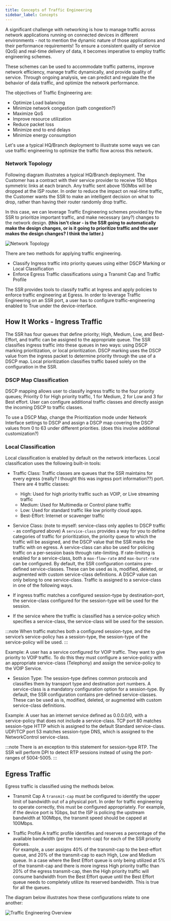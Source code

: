 ```yaml
---
title: Concepts of Traffic Engineering
sidebar_label: Concepts
---
```


A significant challenge with networking is how to manage traffic across network applications running on connected devices in different environments - not to mention the dynamic nature of those applications and their performance requirements! To ensure a consistent quality of service (QoS) and real-time delivery of data, it becomes imperative to employ traffic engineering schemes. 

These schemes can be used to accommodate traffic patterns, improve network efficiency, manage traffic dynamically, and provide quality of service. Through ongoing analysis, we can predict and regulate the the behavior of data traffic, and optimize the network performance. 

The objectives of Traffic Engineering are:

- Optimize Load balancing
- Minimize network congestion (path congestion?) 
- Maximize QoS
- Improve resource utilization
- Reduce packet loss
- Minimize end to end delays
- Minimize energy consumption

Let's use a typical HQ/Branch deployment to illustrate some ways we can use traffic engineering to optimize the traffic flow across this network.

### Network Topology

Following diagram illustrates a typical HQ/Branch deployment. The Customer has a contract with their service provider to receive 150 Mbps symmetric links at each branch. Any traffic sent above 150Mbs will be dropped at the ISP router. In order to reduce the impact on real-time traffic, the Customer wants the SSR to make an intelligent decision on what to drop, rather than having their router randomly drop traffic.

In this case, we can leverage Traffic Engineering schemes provided by the SSR to prioritize important traffic, and make necessary (any?) changes to the network design. **(this isn't clear - is the SSR going to automatically make the design changes, or is it going to prioritize traffic and the user makes the design changes? I think the latter.)**

![Network Topology](/img/concepts_traff_eng.png)

There are two methods for applying traffic engineering. 
- Classify Ingress traffic into priority queues using either DSCP Marking or Local Classification
- Enforce Egress Traffic classifications using a Transmit Cap and Traffic Profile

The SSR provides tools to classify traffic at Ingress and apply policies to enforce traffic engineering at Egress. In order to leverage Traffic Engineering on an SSR port, a user has to configure traffic-engineering enabled to True under the device-interface. 

## How It Works - Ingress Traffic

The SSR has four queues that define priority; High, Medium, Low, and Best-Effort, and traffic can be assigned to the appropriate queue. The SSR classifies ingress traffic into these queues in two ways: using DSCP marking prioritization, or local prioritization. DSCP marking uses the DSCP value from the ingress packet to determine priority through the use of a DSCP map. Local prioritization classifies traffic based solely on the configuration in the SSR. 

### DSCP Map Classification

DSCP mapping allows user to classify ingress traffic to the four priority queues; Priority 0 for High priority traffic, 1 for Medium, 2 for Low and 3 for Best effort. User can configure additional traffic classes and  directly assign the incoming DSCP to traffic classes.

To use a DSCP Map, change the Prioritization mode under Network Interface settings to DSCP and assign a DSCP map covering the DSCP values from 0 to 63 under different priorities. (does this involve additional customization?)

### Local Classification

Local classification is enabled by default on the network interfaces. Local classification uses the following built-in tools:
- Traffic Class: Traffic classes are queues that the SSR maintains for every egress (really? I thought this was ingress port information??) port. There are 4 traffic classes:
    - High: Used for high priority traffic such as VOIP, or Live streaming traffic
    - Medium: Used for Multimedia or Control plane traffic
    - Low: Used for standard traffic like low priority cloud apps.
    - Best-Effort: Internet or scavenger traffic

- Service Class: (note to myself: service-class only applies to DSCP traffic - as configured above) A `service-class` provides a way for you to define categories of traffic for prioritization, the priority queue to which the traffic will be assigned, and the DSCP value that the SSR marks the traffic with on egress. A service-class can also be used for policing traffic on a per-session basis through rate-limiting. If rate-limiting is enabled for a service-class, both a `max-flow-rate` and `max-burst-rate` can be configured. By default, the SSR configuration contains pre-defined service-classes. These can be used as is, modified, deleted, or augmented with custom service-class definitions. A DSCP value can only belong to one service-class. Traffic is assigned to a service-class in one of the following ways.

 - If ingress traffic matches a configured session-type by destination-port, the service-class configured for the session-type will be used for the session. 
 - If the service where the traffic is classified has a service-policy which specifies a service-class, the service-class will be used for the session. 

 :::note 
 When traffic matches both a configured session-type, and the service’s service-policy has a session-type, the session-type of the service-policy will be used. 
 :::

 Example: A user has a service configured for VOIP traffic. They want to give priority to VOIP traffic. To do this they must configure a service-policy with an appropriate service-class (Telephony) and assign the service-policy to the VOIP Service.

- Session Type: The session-type defines common protocols and classifies them by transport type and destination port numbers. A service-class is a mandatory configuration option for a session-type. By default, the SSR configuration contains pre-defined service-classes. These can be used as is, modified, deleted, or augmented with custom service-class definitions.

 Example: A user has an internet service defined as 0.0.0.0/0, with a service-policy that does not include a service-class. TCP port 80 matches session-type HTTP which is assigned to the default Standard service-class. UDP/TCP port 53 matches session-type DNS, which is assigned to the NetworkControl service-class.

 :::note
 There is an exception to this statement for session-type RTP. The SSR will perform DPI to detect RTP sessions instead of using the port-ranges of 5004-5005.
 :::

## Egress Traffic
Egress traffic is classified using the methods below.

- Transmit Cap
 A `transmit-cap` must be configured to identify the upper limit of bandwidth out of a physical port. In order for traffic engineering to operate correctly, this must be configured appropriately. For example, if the device port is 1Gbps, but the ISP is policing the upstream bandwidth at 100Mbps, the transmit speed should be capped at 100Mbps.

- Traffic Profile
 A traffic profile identifies and reserves a percentage of the available bandwidth (per the transmit-cap) for each of the SSR priority queues.  
 For example, a user assigns 40% of the transmit-cap to the best-effort queue, and 20% of the transmit-cap to each High, Low and Medium queue. 
 In a case where the Best Effort queue is only being utilized at 5% of the transmit-cap and there is more ingress High priority traffic than 20% of the egress transmit-cap, then the High priority traffic will consume bandwidth from the Best Effort queue until the Best Effort queue needs to completely utilize its reserved bandwidth. This is true for all the queues. 

The diagram below illustrates how these configurations relate to one another:

![Traffic Engineering Overview](/img/config_traff_eng_overview.png)

